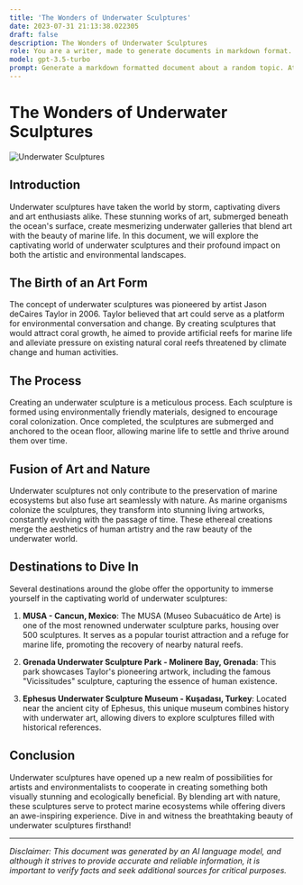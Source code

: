 ```yaml
---
title: 'The Wonders of Underwater Sculptures'
date: 2023-07-31 21:13:38.022305
draft: false
description: The Wonders of Underwater Sculptures
role: You are a writer, made to generate documents in markdown format. It is very important that all of the documents you generate are in valid markdown format.
model: gpt-3.5-turbo
prompt: Generate a markdown formatted document about a random topic. At the bottom, include a disclaimer explaining that the document was generated by you. The first line of the document should be the title. Make sure that the entire document is in proper markdown format, using a mix of various tags to make the document visually appealing.
---
```


# The Wonders of Underwater Sculptures

![Underwater Sculptures](https://example.com/underwater-sculptures.jpg)

## Introduction
Underwater sculptures have taken the world by storm, captivating divers and art enthusiasts alike. These stunning works of art, submerged beneath the ocean's surface, create mesmerizing underwater galleries that blend art with the beauty of marine life. In this document, we will explore the captivating world of underwater sculptures and their profound impact on both the artistic and environmental landscapes.

## The Birth of an Art Form
The concept of underwater sculptures was pioneered by artist Jason deCaires Taylor in 2006. Taylor believed that art could serve as a platform for environmental conversation and change. By creating sculptures that would attract coral growth, he aimed to provide artificial reefs for marine life and alleviate pressure on existing natural coral reefs threatened by climate change and human activities.

## The Process
Creating an underwater sculpture is a meticulous process. Each sculpture is formed using environmentally friendly materials, designed to encourage coral colonization. Once completed, the sculptures are submerged and anchored to the ocean floor, allowing marine life to settle and thrive around them over time.

## Fusion of Art and Nature
Underwater sculptures not only contribute to the preservation of marine ecosystems but also fuse art seamlessly with nature. As marine organisms colonize the sculptures, they transform into stunning living artworks, constantly evolving with the passage of time. These ethereal creations merge the aesthetics of human artistry and the raw beauty of the underwater world.

## Destinations to Dive In
Several destinations around the globe offer the opportunity to immerse yourself in the captivating world of underwater sculptures:

1. **MUSA - Cancun, Mexico**: The MUSA (Museo Subacuático de Arte) is one of the most renowned underwater sculpture parks, housing over 500 sculptures. It serves as a popular tourist attraction and a refuge for marine life, promoting the recovery of nearby natural reefs.

2. **Grenada Underwater Sculpture Park - Molinere Bay, Grenada**: This park showcases Taylor's pioneering artwork, including the famous "Vicissitudes" sculpture, capturing the essence of human existence.

3. **Ephesus Underwater Sculpture Museum - Kuşadası, Turkey**: Located near the ancient city of Ephesus, this unique museum combines history with underwater art, allowing divers to explore sculptures filled with historical references.

## Conclusion
Underwater sculptures have opened up a new realm of possibilities for artists and environmentalists to cooperate in creating something both visually stunning and ecologically beneficial. By blending art with nature, these sculptures serve to protect marine ecosystems while offering divers an awe-inspiring experience. Dive in and witness the breathtaking beauty of underwater sculptures firsthand!

---

*Disclaimer: This document was generated by an AI language model, and although it strives to provide accurate and reliable information, it is important to verify facts and seek additional sources for critical purposes.*